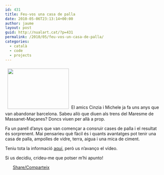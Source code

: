 ```yaml
---
id: 431
title: Feu-vos una casa de palla
date: 2010-05-06T23:13:14+00:00
author: jaume
layout: post
guid: http://nualart.cat/?p=431
permalink: /2010/05/feu-vos-un-casa-de-palla/
categories:
  - català
  - code
  - projects
---
```

<img class="alignright" style="margin: 7px 8px;" title="nosolopaja" src="http://nosolopaja.files.wordpress.com/2010/02/un-coliseo-de-paja4.jpg?w=200&h=100" alt="" width="200" height="132" />El amics Cinzia i Michele ja fa uns anys que van abandonar barcelona. Sabeu allò que diuen als trens del Maresme de Massanet-Maçanes? Doncs viuen per allà a prop.

Fa un parell d&#8217;anys que van començar a consruir cases de palla i el resultat és sorprenent. Mai pensarieu què fàcil és i quants avantatges pot tenir una casa de palla, ampolles de vidre, terra, aigua i una mica de ciment.
  
Teniu tota la informació <a href="http://nosolopaja.wordpress.com/" onclick="_gaq.push(['_trackEvent', 'outbound-article', 'http://nosolopaja.wordpress.com/', 'aquí']);" >aquí</a>, però us n&#8217;avanço el vídeo.

Si us decidiu, crideu-me que potser m&#8217;hi apunto!



<div class="addtoany_share_save_container addtoany_content_bottom">
  <div class="a2a_kit a2a_kit_size_32 addtoany_list a2a_target" id="wpa2a_38">
    <a href="https://www.addtoany.com/share" onclick="_gaq.push(['_trackEvent', 'outbound-article', 'https://www.addtoany.com/share', 'Share/Comparteix']);" class="a2a_dd addtoany_share_save"  style="background:url(http://nualart.cat/wp-content/plugins/add-to-any/share_16_16.png) no-repeat scroll 4px 0px;padding:0 0 0 25px;display:inline-block;height:16px;vertical-align:middle"><span>Share/Comparteix</span></a>
  </div>
</div>